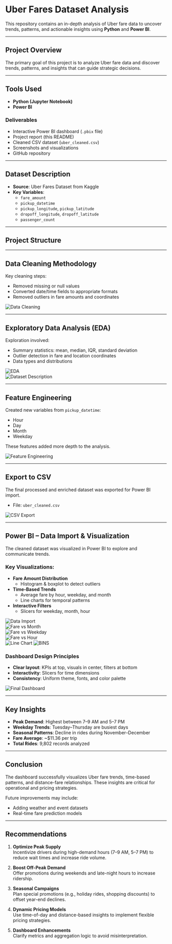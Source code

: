 #  Uber Fares Dataset Analysis

This repository contains an in-depth analysis of Uber fare data to uncover trends, patterns, and actionable insights using **Python** and **Power BI**.

---

##  Project Overview

The primary goal of this project is to analyze Uber fare data and discover trends, patterns, and insights that can guide strategic decisions.

---

##  Tools Used

- **Python (Jupyter Notebook)**  
- **Power BI**

### Deliverables

-  Interactive Power BI dashboard (`.pbix` file)  
-  Project report (this README)  
-  Cleaned CSV dataset (`uber_cleaned.csv`)  
-  Screenshots and visualizations  
-  GitHub repository

---

## Dataset Description

- **Source**: Uber Fares Dataset from Kaggle  
- **Key Variables**:  
  - `fare_amount`  
  - `pickup_datetime`  
  - `pickup_longitude`, `pickup_latitude`  
  - `dropoff_longitude`, `dropoff_latitude`  
  - `passenger_count`  

---

##  Project Structure

---

##  Data Cleaning Methodology

Key cleaning steps:

- Removed missing or null values  
- Converted date/time fields to appropriate formats  
- Removed outliers in fare amounts and coordinates  

![Data Cleaning](./data%20cleaning.png)

---

##  Exploratory Data Analysis (EDA)

Exploration involved:

- Summary statistics: mean, median, IQR, standard deviation  
- Outlier detection in fare and location coordinates  
- Data types and distributions  

![EDA](./EDA.png)  
![Dataset Description](./dataset%20discr.png)

---

##  Feature Engineering

Created new variables from `pickup_datetime`:

- Hour  
- Day  
- Month  
- Weekday  

These features added more depth to the analysis.

![Feature Engineering](./Feature%20Engineering.png)

---

##  Export to CSV

The final processed and enriched dataset was exported for Power BI import.

- File: `uber_cleaned.csv`

![CSV Export](./export%20to%20cvs.png)

---

##  Power BI – Data Import & Visualization

The cleaned dataset was visualized in Power BI to explore and communicate trends.

### Key Visualizations:

- **Fare Amount Distribution**  
  - Histogram & boxplot to detect outliers  
- **Time-Based Trends**  
  - Average fare by hour, weekday, and month  
  - Line charts for temporal patterns  
- **Interactive Filters**  
  - Slicers for weekday, month, hour  

![Data Import](./power%20bi%20data%20import.png)  
![Fare vs Month](./fare%20vs%20month.png)  
![Fare vs Weekday](./fare%20vs%20Weekday.png)  
![Fare vs Hour](./fare%20vs%20hour.png)  
![Line Chart](./fare%20vs%hour%20line%20chart.png)
![BINS](./sum%20(month)%20vs%20fare%20bins.png)

### Dashboard Design Principles

- **Clear layout**: KPIs at top, visuals in center, filters at bottom  
- **Interactivity**: Slicers for time dimensions  
- **Consistency**: Uniform theme, fonts, and color palette  

![Final Dashboard](./finaldashboard.png)

---

##  Key Insights

- **Peak Demand**: Highest between 7–9 AM and 5–7 PM  
- **Weekday Trends**: Tuesday–Thursday are busiest days  
- **Seasonal Patterns**: Decline in rides during November–December  
- **Fare Average**: ~$11.36 per trip  
- **Total Rides**: 9,802 records analyzed  

---

##  Conclusion

The dashboard successfully visualizes Uber fare trends, time-based patterns, and distance-fare relationships. These insights are critical for operational and pricing strategies.

Future improvements may include:

- Adding weather and event datasets  
- Real-time fare prediction models

---

##  Recommendations

1. **Optimize Peak Supply**  
   Incentivize drivers during high-demand hours (7–9 AM, 5–7 PM) to reduce wait times and increase ride volume.

2. **Boost Off-Peak Demand**  
   Offer promotions during weekends and late-night hours to increase ridership.

3. **Seasonal Campaigns**  
   Plan special promotions (e.g., holiday rides, shopping discounts) to offset year-end declines.

4. **Dynamic Pricing Models**  
   Use time-of-day and distance-based insights to implement flexible pricing strategies.

5. **Dashboard Enhancements**  
   Clarify metrics and aggregation logic to avoid misinterpretation.
